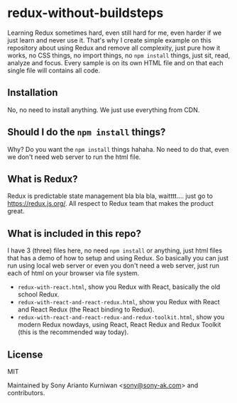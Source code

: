 # redux-without-buildsteps

Learning Redux sometimes hard, even still hard for me, even harder if we just learn and never use it. That's why I create simple example on this repository about using Redux and remove all complexity, just pure how it works, no CSS things, no import things, no `npm install` things, just sit, read, analyze and focus. Every sample is on its own HTML file and on that each single file will contains all code.

## Installation
No, no need to install anything. We just use everything from CDN.

## Should I do the `npm install` things?
Why? Do you want the `npm install` things hahaha. No need to do that, even we don't need web server to run the html file.

## What is Redux?
Redux is predictable state management bla bla bla, waitttt.... just go to https://redux.js.org/. All respect to Redux team that makes the product great.

## What is included in this repo?

I have 3 (three) files here, no need `npm install` or anything, just html files that has a demo of how to setup and using Redux. So basically you can just run using local web server or even you don't need a web server, just run each of html on your browser via file system.

- `redux-with-react.html`, show you Redux with React, basically the old school Redux.
- `redux-with-react-and-react-redux.html`, show you Redux with React and React Redux (the React binding to Redux).
- `redux-with-react-and-react-redux-and-redux-toolkit.html`, show you modern Redux nowdays, using React, React Redux and Redux Toolkit (this is the recommended way today).

## License

MIT

Maintained by Sony Arianto Kurniwan <<sony@sony-ak.com>> and contributors.
